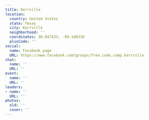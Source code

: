 ```yaml
---
title: Kerrville
location:
  country: United States
  state: Texas
  city: Kerrville
  neighborhood: ''
  coordinates: 30.047433, -99.140319
  plusCode: ''
social:
  name: Facebook page
  URL: https://www.facebook.com/groups/free.code.camp.kerrville
chat:
  name: ''
  URL: ''
event:
  name: ''
  URL: ''
leaders:
- name: ''
  URL: ''
photos:
  old: ''
  cover: ''
---
```

